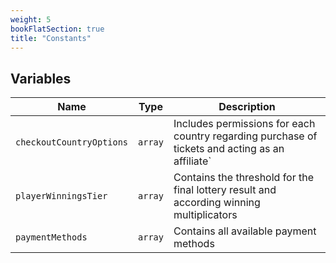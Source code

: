```yaml
---
weight: 5
bookFlatSection: true
title: "Constants"
---
```


## Variables

| Name                | Type      | Description                                                                          |
|---------------------|-----------|--------------------------------------------------------------------------------------|
| `checkoutCountryOptions`        | `array` | Includes permissions for each country regarding purchase of tickets and acting as an affiliate`                          |
| `playerWinningsTier`              | `array`  | Contains the threshold for the final lottery result and according winning multiplicators                         |
| `paymentMethods` | `array` | Contains all available payment methods |